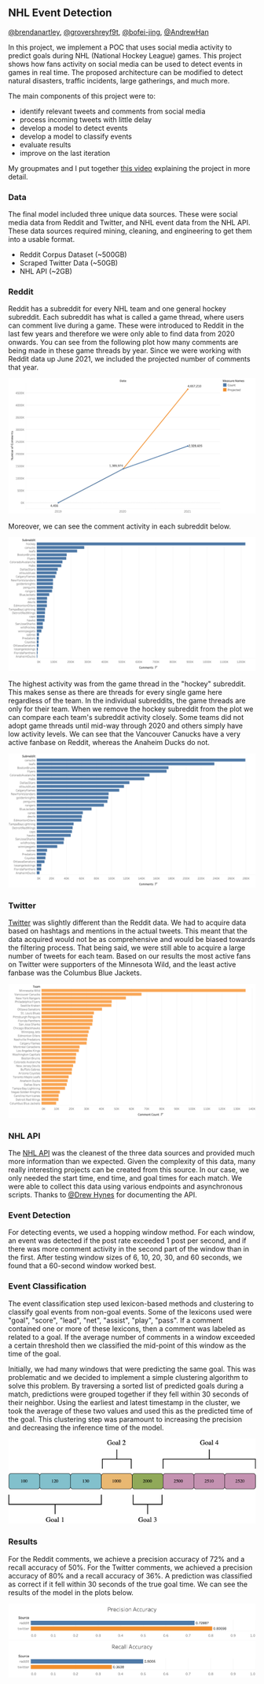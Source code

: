 ## NHL Event Detection

[@brendanartley](https://github.com/brendanartley), [@grovershreyf9t](https://github.com/grovershreyf9t), [@bofei-jing](https://github.com/bofei-jing), [@AndrewHan](https://github.com/beinfluential88)

In this project, we implement a POC that uses social media activity to predict goals during NHL (National Hockey League) games. This project shows how fans activity on social media can be used to detect events in games in real time. The proposed architecture can be modified to detect natural disasters, traffic incidents, large gatherings, and much more.

The main components of this project were to:
- identify relevant tweets and comments from social media
- process incoming tweets with little delay
- develop a model to detect events
- develop a model to classify events
- evaluate results
- improve on the last iteration

My groupmates and I put together [this video](https://www.youtube.com/watch?v=AGMcEMRGVVA) explaining the project in more detail.

### Data

The final model included three unique data sources. These were social media data from Reddit and Twitter, and NHL event data from the NHL API. These data sources required mining, cleaning, and engineering to get them into a usable format.

- Reddit Corpus Dataset (~500GB)
- Scraped Twitter Data (~50GB)
- NHL API (~2GB)

### Reddit

Reddit has a subreddit for every NHL team and one general hockey subreddit. Each subreddit has what is called a game thread, where users can comment live during a game. These were introduced to Reddit in the last few years and therefore we were only able to find data from 2020 onwards. You can see from the following plot how many comments are being made in these game threads by year. Since we were working with Reddit data up June 2021, we included the projected number of comments that year. 

![Reddit Activity in Game Threads](./imgs/comments_over_time.png)

Moreover, we can see the comment activity in each subreddit below.

![Activity by Subreddit](./imgs/sub_comment_count1.png)

The highest activity was from the game thread in the "hockey" subreddit. This makes sense as there are threads for every single game here regardless of the team. In the individual subreddits, the game threads are only for their team. When we remove the hockey subreddit from the plot we can compare each team's subreddit activity closely. Some teams did not adopt game threads until mid-way through 2020 and others simply have low activity levels. We can see that the Vancouver Canucks have a very active fanbase on Reddit, whereas the Anaheim Ducks do not.

![Activity by Team's Subreddit](./imgs/sub_comment_count2.png)
 
### Twitter

[Twitter](https://developer.twitter.com/en/docs/developer-portal/overview) was slightly different than the Reddit data. We had to acquire data based on hashtags and mentions in the actual tweets. This meant that the data acquired would not be as comprehensive and would be biased towards the filtering process. That being said, we were still able to acquire a large number of tweets for each team. Based on our results the most active fans on Twitter were supporters of the Minnesota Wild, and the least active fanbase was the Columbus Blue Jackets. 

![Activity of Fans on Twitter](./imgs/tweets.png)

### NHL API

The [NHL API](https://gitlab.com/dword4/nhlapi) was the cleanest of the three data sources and provided much more information than we expected. Given the complexity of this data, many really interesting projects can be created from this source. In our case, we only needed the start time, end time, and goal times for each match. We were able to collect this data using various endpoints and asynchronous scripts. Thanks to [@Drew Hynes](https://dword4.github.io/) for documenting the API.

### Event Detection

For detecting events, we used a hopping window method. For each window, an event was detected if the post rate exceeded 1 post per second, and if there was more comment activity in the second part of the window than in the first. After testing window sizes of 6, 10, 20, 30, and 60 seconds, we found that a 60-second window worked best.

### Event Classification

The event classification step used lexicon-based methods and clustering to classify goal events from non-goal events. Some of the lexicons used were "goal", "score", "lead", "net", "assist", "play", "pass". If a comment contained one or more of these lexicons, then a comment was labeled as related to a goal. If the average number of comments in a window exceeded a certain threshold then we classified the mid-point of this window as the time of the goal.

Initially, we had many windows that were predicting the same goal. This was problematic and we decided to implement a simple clustering algorithm to solve this problem. By traversing a sorted list of predicted goals during a match, predictions were grouped together if they fell within 30 seconds of their neighbor. Using the earliest and latest timestamp in the cluster, we took the average of these two values and used this as the predicted time of the goal. This clustering step was paramount to increasing the precision and decreasing the inference time of the model.

![Clustering Algorithm](./imgs/clustering_algorithm.png)

### Results

For the Reddit comments, we achieve a precision accuracy of 72% and a recall accuracy of 50%. For the Twitter comments, we achieved a precision accuracy of 80% and a recall accuracy of 36%. A prediction was classified as correct if it fell within 30 seconds of the true goal time. We can see the results of the model in the plots below.

![Precision Accuracy](./imgs/precision_accuracy.png)
![Recall Accuracy](./imgs/recall_accuracy.png)
